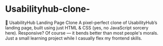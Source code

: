 # Usabilityhub-clone-
🎯 UsabilityHub Landing Page Clone A pixel-perfect clone of UsabilityHub’s landing page, built using just HTML &amp; CSS (yes, no JavaScript sorcery here). Responsive? Of course — it bends better than most people's morals. Just a small learning project while I casually flex my frontend skills.
